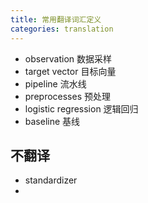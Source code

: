 ```yaml
---
title: 常用翻译词汇定义
categories: translation
---
```


- observation 数据采样
- target vector ⽬标向量
- pipeline 流水线
- preprocesses 预处理
- logistic regression 逻辑回归
- baseline 基线

## 不翻译

- standardizer
- 